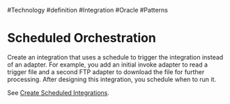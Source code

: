 #Technology #definition #Integration #Oracle #Patterns 
# Scheduled Orchestration
Create an integration that uses a schedule to trigger the integration instead of an adapter. For example, you add an initial invoke adapter to read a trigger file and a second FTP adapter to download the file for further processing. After designing this integration, you schedule when to run it.

See [Create Scheduled Integrations](https://docs.oracle.com/en/cloud/paas/integration-cloud/integrations-user/create-scheduled-integrations.html "You can schedule the running of integrations. For example, you can create an orchestrated integration that is triggered by a schedule or create a basic routing integration in which a trigger FTP Adapter reads a file and an invoke FTP Adapter writes the file. You can schedule this integration run to copy files at a date and time of your choosing. You can also define the frequency of the integration. When you create either of these types of integrations, a schedule icon is displayed with the integration entry on the Integrations page.").